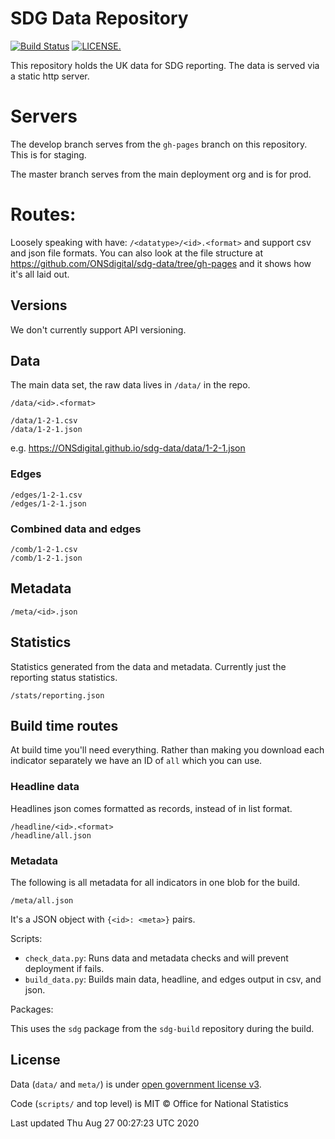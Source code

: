 # SDG Data Repository

[![Build Status](https://travis-ci.org/ONSdigital/sdg-data.svg?branch=develop)](https://travis-ci.org/ONSdigital/sdg-data)
 [![LICENSE.](https://img.shields.io/badge/license-OGL--3-brightgreen.svg?style=flat)](http://www.nationalarchives.gov.uk/doc/open-government-licence/version/3/)

This repository holds the UK data for SDG reporting. The data is served via a static http server.

# Servers

The develop branch serves from the `gh-pages` branch on this repository. This is for staging.

The master branch serves from the main deployment org and is for prod.

# Routes:

Loosely speaking with have: `/<datatype>/<id>.<format>` and support csv and json file formats. You can also look at the file structure at https://github.com/ONSdigital/sdg-data/tree/gh-pages and it shows how it's all laid out.

## Versions

We don't currently support API versioning.

## Data

The main data set, the raw data lives in `/data/` in the repo.

```
/data/<id>.<format>

/data/1-2-1.csv
/data/1-2-1.json
```

e.g. https://ONSdigital.github.io/sdg-data/data/1-2-1.json

### Edges

```
/edges/1-2-1.csv
/edges/1-2-1.json
```

### Combined data and edges

```
/comb/1-2-1.csv
/comb/1-2-1.json
```

## Metadata

```
/meta/<id>.json
```

## Statistics

Statistics generated from the data and metadata. Currently just the reporting status statistics.

```
/stats/reporting.json
```

## Build time routes

At build time you'll need everything. Rather than making you download each indicator separately we have an ID of `all` which you can use.

### Headline data

Headlines json comes formatted as records, instead of in list format.

```
/headline/<id>.<format>
/headline/all.json
```

### Metadata

The following is all metadata for all indicators in one blob for the build.

```
/meta/all.json
```

It's a JSON object with `{<id>: <meta>}` pairs.

Scripts:

* `check_data.py`: Runs data and metadata checks and will prevent deployment if fails.
* `build_data.py`: Builds main data, headline, and edges output in csv, and json.

Packages:

This uses the `sdg` package from the `sdg-build` repository during the build.

## License

Data (`data/` and `meta/`) is under [open government license v3](http://www.nationalarchives.gov.uk/doc/open-government-licence/version/3/).

Code (`scripts/` and top level) is MIT © Office for National Statistics



Last updated Thu Aug 27 00:27:23 UTC 2020
